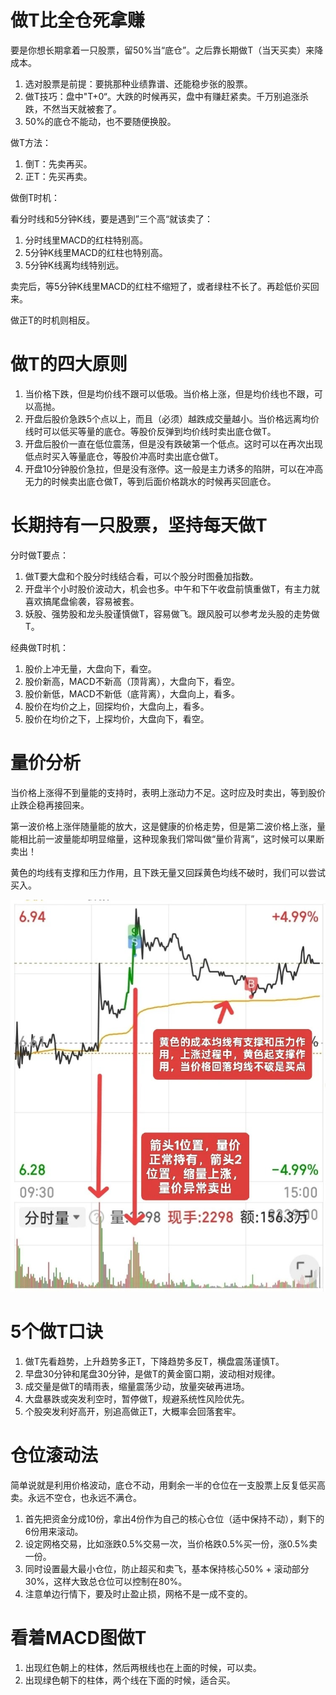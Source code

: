 # 做T比全仓死拿赚

要是你想长期拿着一只股票，留50%当“底仓”。之后靠长期做T（当天买卖）来降成本。
 
1. 选对股票是前提：要挑那种业绩靠谱、还能稳步张的股票。
2. 做T技巧：盘中"T+0“。大跌的时候再买，盘中有赚赶紧卖。千万别追涨杀跌，不然当天就被套了。
3. 50%的底仓不能动，也不要随便换股。

做T方法：

1. 倒T：先卖再买。
2. 正T：先买再卖。

做倒T时机：

看分时线和5分钟K线，要是遇到”三个高“就该卖了：

1. 分时线里MACD的红柱特别高。
2. 5分钟K线里MACD的红柱也特别高。
3. 5分钟K线离均线特别远。

卖完后，等5分钟K线里MACD的红柱不缩短了，或者绿柱不长了。再趁低价买回来。

做正T的时机则相反。

# 做T的四大原则

1. 当价格下跌，但是均价线不跟可以低吸。当价格上涨，但是均价线也不跟，可以高抛。
2. 开盘后股价急跌5个点以上，而且（必须）越跌成交量越小。当价格远离均价线时可以低买等量的底仓。等股价反弹到均价线时卖出底仓做T。
3. 开盘后股价一直在低位震荡，但是没有跌破第一个低点。这时可以在再次出现低点时买入等量底仓，等股价冲高时卖出底仓做T。
4. 开盘10分钟股价急拉，但是没有涨停。这一般是主力诱多的陷阱，可以在冲高无力的时候卖出底仓做T，等到后面价格跳水的时候再买回底仓。

# 长期持有一只股票，坚持每天做T

分时做T要点：

1. 做T要大盘和个股分时线结合看，可以个股分时图叠加指数。
2. 开盘半个小时股价波动大，机会也多。中午和下午收盘前慎重做T，有主力就喜欢搞尾盘偷袭，容易被套。
3. 妖股、强势股和龙头股谨慎做T，容易做飞。跟风股可以参考龙头股的走势做T。

经典做T时机：

1. 股价上冲无量，大盘向下，看空。
2. 股价新高，MACD不新高（顶背离），大盘向下，看空。
3. 股价新低，MACD不新低（底背离），大盘向上，看多。
4. 股价在均价之上，回探均价，大盘向上，看多。
5. 股价在均价之下，上探均价，大盘向下，看空。

# 量价分析

当价格上涨得不到量能的支持时，表明上涨动力不足。这时应及时卖出，等到股价止跌企稳再接回来。

第一波价格上涨伴随量能的放大，这是健康的价格走势，但是第二波价格上涨，量能相比前一波量能却明显缩量，这种现象我们常叫做“量价背离”，这时候可以果断卖出！

黄色的均线有支撑和压力作用，且下跌无量又回踩黄色均线不破时，我们可以尝试买入。

![ztszljfx.jpg](../images/ztszljfx.jpg)

# 5个做T口诀

1. 做T先看趋势，上升趋势多正T，下降趋势多反T，横盘震荡谨慎T。 
2. 早盘30分钟和尾盘30分钟，是做T的黄金窗口期，波动相对规律。 
3. 成交量是做T的晴雨表，缩量震荡少动，放量突破再进场。 
4. 大盘暴跌或突发利空时，暂停做T，规避系统性风险优先。 
5. 个股突发利好高开，别追高做正T，大概率会回落套牢。

# 仓位滚动法

简单说就是利用价格波动，底仓不动，用剩余一半的仓位在一支股票上反复低买高卖。永远不空仓，也永远不满仓。

1. 首先把资金分成10份，拿出4份作为自己的核心仓位（适中保持不动），剩下的6份用来滚动。
2. 设定网格交易，比如涨跌0.5%交易一次，当价格跌0.5%买一份，涨0.5%卖一份。
3. 同时设置最大最小仓位，防止超买和卖飞，基本保持核心50% + 滚动部分30%，这样大致总仓位可以控制在80%。
4. 注意单边行情下，要及时止盈止损，网格不是一成不变的。

# 看着MACD图做T

1. 出现红色朝上的柱体，然后两根线也在上面的时候，可以卖。
2. 出现绿色朝下的柱体，两个线在下面的时候，适合买。
